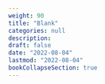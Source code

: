 ```yaml
---
weight: 90
title: "Blank"
categories: null
description: 
draft: false
date: "2022-08-04"
lastmod: "2022-08-04"
bookCollapseSection: true
---
```


